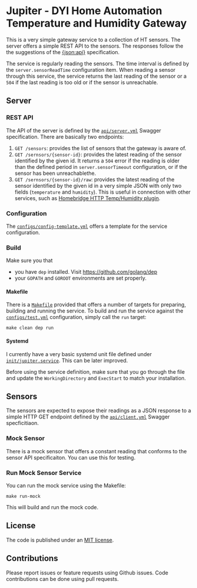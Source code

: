 # Jupiter - DYI Home Automation Temperature and Humidity Gateway

This is a very simple gateway service to a collection of HT sensors. The server offers a simple REST API to the sensors. The responses follow the the suggestions of the [{json:api}](http://jsonapi.org) specification. 

The service is regularly reading the sensors. The time interval is defined by the `server.sensorReadTime` configuration item. When reading a sensor through this service, the service returns the last reading of the sensor or a `504` if the last reading is too old or if the sensor is unreachable. 

## Server

### REST API
The API of the server is defined by the [`api/server.yml`](api/server.yml) Swagger specification. There are basically two endpoints:

1. `GET /sensors`: provides the list of sensors that the gateway is aware of. 
2. `GET /sernsors/{sensor-id}`: provides the latest reading of the sensor identified by the given id. It returns a `504` error if the reading is older than the defined period in `server.sensorTimeout` configuration, or if the sensor has been unreachablethe. 
3. `GET /sernsors/{sensor-id}/raw`: provides the latest reading of the sensor identified by the given id in a very simple JSON with only two fields (`temperature` and `humidity`). This is useful in connection with other services, such as [Homebridge HTTP Temp/Humidity plugin](https://github.com/lucacri/homebridge-http-temperature-humidity). 

### Configuration
The [`configs/config-template.yml`](configs/config-template.yml) offers a template for the service configuration. 

### Build 

Make sure you that
* you have `dep` installed. Visit https://github.com/golang/dep 
* your `GOPATH` and `GOROOT` environments are set properly.

#### Makefile
There is a [`Makefile`](Makefile) provided that offers a number of targets for preparing, building and running the service. To build and run the service against the [`configs/test.yml`](configs/test.yml) configuration, simply call the `run` target:
```
make clean dep run
```

#### Systemd
I currently have a very basic systemd unit file defined under [`init/jupiter.service`](init/jupiter.service). This can be later improved. 

Before using the service definition, make sure that you go through the file and update the `WorkingDirectory` and `ExecStart` to match your installation. 

## Sensors
The sensors are expected to expose their readings as a JSON response to a simple HTTP GET endpoint defined by the [`api/client.yml`](api/client.yml) Swagger specficitiaon. 

### Mock Sensor
There is a mock sensor that offers a constant reading that conforms to the sensor API specificaiton. You can use this for testing. 

### Run Mock Sensor Service
You can run the mock service using the Makefile:
```
make run-mock
```
This will build and run the mock code. 

## License
The code is published under an [MIT license](LICENSE.md). 

## Contributions
Please report issues or feature requests using Github issues. Code contributions can be done using pull requests. 
